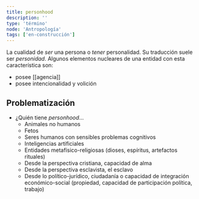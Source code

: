 ```yaml
---
title: personhood
description: ''
type: 'término'
node: 'Antropología'
tags: ['en-construcción']
---
```


La cualidad de *ser* una persona o *tener* personalidad. Su traducción suele ser *personidad*. Algunos elementos nucleares de una entidad con esta característica son:

- posee [[agencia]]
- posee intencionalidad y volición

## Problematización

- ¿Quién tiene *personhood*...
	- Animales no humanos
	- Fetos
	- Seres humanos con sensibles problemas cognitivos
	- Inteligencias artificiales
	- Entidades metafísico-religiosas (dioses, espíritus, artefactos rituales)
	- Desde la perspectiva cristiana, capacidad de alma
	- Desde la perspectiva esclavista, el esclavo
	- Desde lo político-jurídico, ciudadanía o capacidad de integración económico-social (propiedad, capacidad de participación política, trabajo)
